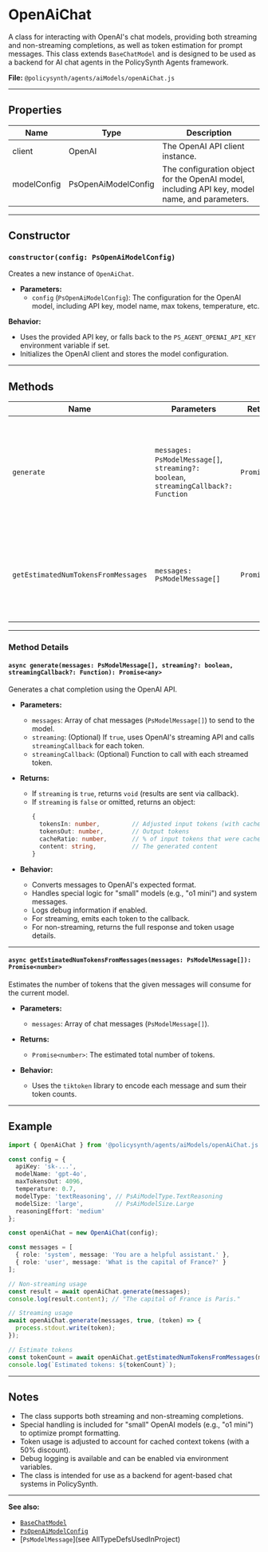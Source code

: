 # OpenAiChat

A class for interacting with OpenAI's chat models, providing both streaming and non-streaming completions, as well as token estimation for prompt messages. This class extends `BaseChatModel` and is designed to be used as a backend for AI chat agents in the PolicySynth Agents framework.

**File:** `@policysynth/agents/aiModels/openAiChat.js`

---

## Properties

| Name         | Type                  | Description                                                                                  |
|--------------|-----------------------|----------------------------------------------------------------------------------------------|
| client       | OpenAI                | The OpenAI API client instance.                                                              |
| modelConfig  | PsOpenAiModelConfig   | The configuration object for the OpenAI model, including API key, model name, and parameters.|

---

## Constructor

### `constructor(config: PsOpenAiModelConfig)`

Creates a new instance of `OpenAiChat`.

- **Parameters:**
  - `config` (`PsOpenAiModelConfig`): The configuration for the OpenAI model, including API key, model name, max tokens, temperature, etc.

**Behavior:**
- Uses the provided API key, or falls back to the `PS_AGENT_OPENAI_API_KEY` environment variable if set.
- Initializes the OpenAI client and stores the model configuration.

---

## Methods

| Name                                 | Parameters                                                                                                    | Return Type | Description                                                                                                   |
|-------------------------------------- |---------------------------------------------------------------------------------------------------------------|-------------|---------------------------------------------------------------------------------------------------------------|
| `generate`                           | `messages: PsModelMessage[]`, `streaming?: boolean`, `streamingCallback?: Function`                           | `Promise<any>` | Generates a chat completion from OpenAI. Supports both streaming and non-streaming modes.                     |
| `getEstimatedNumTokensFromMessages`   | `messages: PsModelMessage[]`                                                                                  | `Promise<number>` | Estimates the number of tokens in the provided messages for the current model.                                |

---

### Method Details

#### `async generate(messages: PsModelMessage[], streaming?: boolean, streamingCallback?: Function): Promise<any>`

Generates a chat completion using the OpenAI API.

- **Parameters:**
  - `messages`: Array of chat messages (`PsModelMessage[]`) to send to the model.
  - `streaming`: (Optional) If `true`, uses OpenAI's streaming API and calls `streamingCallback` for each token.
  - `streamingCallback`: (Optional) Function to call with each streamed token.

- **Returns:**  
  - If `streaming` is `true`, returns `void` (results are sent via callback).
  - If `streaming` is `false` or omitted, returns an object:
    ```typescript
    {
      tokensIn: number,         // Adjusted input tokens (with cache discount)
      tokensOut: number,        // Output tokens
      cacheRatio: number,       // % of input tokens that were cached
      content: string,          // The generated content
    }
    ```

- **Behavior:**
  - Converts messages to OpenAI's expected format.
  - Handles special logic for "small" models (e.g., "o1 mini") and system messages.
  - Logs debug information if enabled.
  - For streaming, emits each token to the callback.
  - For non-streaming, returns the full response and token usage details.

---

#### `async getEstimatedNumTokensFromMessages(messages: PsModelMessage[]): Promise<number>`

Estimates the number of tokens that the given messages will consume for the current model.

- **Parameters:**
  - `messages`: Array of chat messages (`PsModelMessage[]`).

- **Returns:**  
  - `Promise<number>`: The estimated total number of tokens.

- **Behavior:**
  - Uses the `tiktoken` library to encode each message and sum their token counts.

---

## Example

```typescript
import { OpenAiChat } from '@policysynth/agents/aiModels/openAiChat.js';

const config = {
  apiKey: 'sk-...',
  modelName: 'gpt-4o',
  maxTokensOut: 4096,
  temperature: 0.7,
  modelType: 'textReasoning', // PsAiModelType.TextReasoning
  modelSize: 'large',         // PsAiModelSize.Large
  reasoningEffort: 'medium'
};

const openAiChat = new OpenAiChat(config);

const messages = [
  { role: 'system', message: 'You are a helpful assistant.' },
  { role: 'user', message: 'What is the capital of France?' }
];

// Non-streaming usage
const result = await openAiChat.generate(messages);
console.log(result.content); // "The capital of France is Paris."

// Streaming usage
await openAiChat.generate(messages, true, (token) => {
  process.stdout.write(token);
});

// Estimate tokens
const tokenCount = await openAiChat.getEstimatedNumTokensFromMessages(messages);
console.log(`Estimated tokens: ${tokenCount}`);
```

---

## Notes

- The class supports both streaming and non-streaming completions.
- Special handling is included for "small" OpenAI models (e.g., "o1 mini") to optimize prompt formatting.
- Token usage is adjusted to account for cached context tokens (with a 50% discount).
- Debug logging is available and can be enabled via environment variables.
- The class is intended for use as a backend for agent-based chat systems in PolicySynth.

---

**See also:**  
- [`BaseChatModel`](./baseChatModel.js)
- [`PsOpenAiModelConfig`](../aiModelTypes.js)
- [`PsModelMessage`](see AllTypeDefsUsedInProject)
